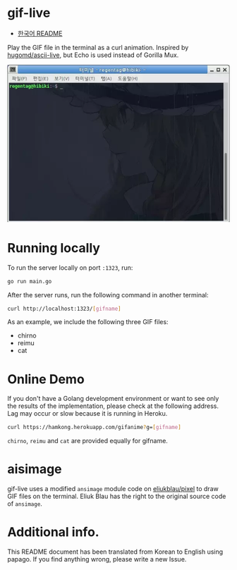 # gif-live
 * [한국어 README](README.ko-KR.md)

Play the GIF file in the terminal as a curl animation.
Inspired by [hugomd/ascii-live](https://github.com/hugomd/ascii-live), but Echo is used instead of Gorilla Mux.

![Demo](demo.webp)

# Running locally
To run the server locally on port `:1323`, run:
```bash
go run main.go
```

After the server runs, run the following command in another terminal:
```bash
curl http://localhost:1323/[gifname]
```

As an example, we include the following three GIF files:
 * chirno
 * reimu
 * cat

# Online Demo
If you don't have a Golang development environment or want to see only the results of the implementation, please check at the following address. Lag may occur or slow because it is running in Heroku.
```bash
curl https://hamkong.herokuapp.com/gifanime?g=[gifname]
```

`chirno`, `reimu` and `cat` are provided equally for gifname.

# aisimage
gif-live uses a modified `ansimage` module code on [eliukblau/pixel](https://github.com/eliukblau/pixterm) to draw GIF files on the terminal.
Eliuk Blau has the right to the original source code of `ansimage`.

# Additional info.
This README document has been translated from Korean to English using papago. If you find anything wrong, please write a new Issue.
